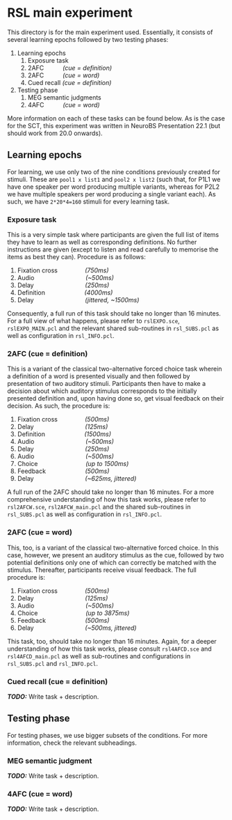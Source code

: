 # RSL main experiment
This directory is for the main experiment used. Essentially, it consists of several learning epochs followed by two testing phases:

1. Learning epochs
   1. Exposure task
   2. 2AFC&nbsp;&nbsp;&nbsp;&nbsp;&nbsp;&nbsp;&nbsp;&nbsp;&nbsp;&nbsp;&nbsp;*(cue = definition)*
   3. 2AFC&nbsp;&nbsp;&nbsp;&nbsp;&nbsp;&nbsp;&nbsp;&nbsp;&nbsp;&nbsp;&nbsp;*(cue = word)*
   4. Cued recall *(cue = definition)*
2. Testing phase
   1. MEG semantic judgments
   2. 4AFC&nbsp;&nbsp;&nbsp;&nbsp;&nbsp;&nbsp;&nbsp;&nbsp;&nbsp;&nbsp;&nbsp;*(cue = word)*

More information on each of these tasks can be found below. As is the case for the SCT, this experiment was written in NeuroBS Presentation 22.1 (but should work from 20.0 onwards).

## Learning epochs
For learning, we use only two of the nine conditions previously created for stimuli. These are `pool1 x list1` and `pool2 x list2` (such that, for P1L1 we have one speaker per word producing multiple variants, whereas for P2L2 we have multiple speakers per word producing a single variant each). As such, we have `2*20*4=160` stimuli for every learning task.

### Exposure task
This is a very simple task where participants are given the full list of items they have to learn as well as corresponding definitions. No further instructions are given (except to listen and read carefully to memorise the items as best they can). Procedure is as follows:

1. Fixation cross&nbsp;&nbsp;&nbsp;&nbsp;&nbsp;&nbsp;&nbsp;&nbsp;&nbsp;&nbsp;&nbsp;&nbsp;&nbsp;&nbsp;&nbsp;&nbsp;*(750ms)*
2. Audio&nbsp;&nbsp;&nbsp;&nbsp;&nbsp;&nbsp;&nbsp;&nbsp;&nbsp;&nbsp;&nbsp;&nbsp;&nbsp;&nbsp;&nbsp;&nbsp;&nbsp;&nbsp;&nbsp;&nbsp;&nbsp;&nbsp;&nbsp;&nbsp;&nbsp;&nbsp;&nbsp;&nbsp;&nbsp;&nbsp;*(~500ms)*
3. Delay&nbsp;&nbsp;&nbsp;&nbsp;&nbsp;&nbsp;&nbsp;&nbsp;&nbsp;&nbsp;&nbsp;&nbsp;&nbsp;&nbsp;&nbsp;&nbsp;&nbsp;&nbsp;&nbsp;&nbsp;&nbsp;&nbsp;&nbsp;&nbsp;&nbsp;&nbsp;&nbsp;&nbsp;&nbsp;&nbsp;*(250ms)*
4. Definition&nbsp;&nbsp;&nbsp;&nbsp;&nbsp;&nbsp;&nbsp;&nbsp;&nbsp;&nbsp;&nbsp;&nbsp;&nbsp;&nbsp;&nbsp;&nbsp;&nbsp;&nbsp;&nbsp;&nbsp;&nbsp;&nbsp; *(4000ms)*
5. Delay&nbsp;&nbsp;&nbsp;&nbsp;&nbsp;&nbsp;&nbsp;&nbsp;&nbsp;&nbsp;&nbsp;&nbsp;&nbsp;&nbsp;&nbsp;&nbsp;&nbsp;&nbsp;&nbsp;&nbsp;&nbsp;&nbsp;&nbsp;&nbsp;&nbsp;&nbsp;&nbsp;&nbsp;&nbsp;&nbsp;*(jittered, ~1500ms)*

Consequently, a full run of this task should take no longer than 16 minutes. For a full view of what happens, please refer to `rslEXPO.sce`, `rslEXPO_MAIN.pcl` and the relevant shared sub-routines in `rsl_SUBS.pcl` as well as configuration in `rsl_INFO.pcl`.

### 2AFC (cue = definition)
This is a variant of the classical two-alternative forced choice task wherein a definition of a word is presented visually and then followed by presentation of two auditory stimuli. Participants then have to make a decision about which auditory stimulus corresponds to the initially presented definition and, upon having done so, get visual feedback on their decision. As such, the procedure is:


1. Fixation cross&nbsp;&nbsp;&nbsp;&nbsp;&nbsp;&nbsp;&nbsp;&nbsp;&nbsp;&nbsp;&nbsp;&nbsp;&nbsp;&nbsp;&nbsp;&nbsp;*(500ms)*
2. Delay&nbsp;&nbsp;&nbsp;&nbsp;&nbsp;&nbsp;&nbsp;&nbsp;&nbsp;&nbsp;&nbsp;&nbsp;&nbsp;&nbsp;&nbsp;&nbsp;&nbsp;&nbsp;&nbsp;&nbsp;&nbsp;&nbsp;&nbsp;&nbsp;&nbsp;&nbsp;&nbsp;&nbsp;&nbsp;&nbsp;*(125ms)*
3. Definition&nbsp;&nbsp;&nbsp;&nbsp;&nbsp;&nbsp;&nbsp;&nbsp;&nbsp;&nbsp;&nbsp;&nbsp;&nbsp;&nbsp;&nbsp;&nbsp;&nbsp;&nbsp;&nbsp;&nbsp;&nbsp;&nbsp; *(1500ms)*
4. Audio&nbsp;&nbsp;&nbsp;&nbsp;&nbsp;&nbsp;&nbsp;&nbsp;&nbsp;&nbsp;&nbsp;&nbsp;&nbsp;&nbsp;&nbsp;&nbsp;&nbsp;&nbsp;&nbsp;&nbsp;&nbsp;&nbsp;&nbsp;&nbsp;&nbsp;&nbsp;&nbsp;&nbsp;&nbsp;&nbsp;*(~500ms)*
5. Delay&nbsp;&nbsp;&nbsp;&nbsp;&nbsp;&nbsp;&nbsp;&nbsp;&nbsp;&nbsp;&nbsp;&nbsp;&nbsp;&nbsp;&nbsp;&nbsp;&nbsp;&nbsp;&nbsp;&nbsp;&nbsp;&nbsp;&nbsp;&nbsp;&nbsp;&nbsp;&nbsp;&nbsp;&nbsp;&nbsp;*(250ms)*
6. Audio&nbsp;&nbsp;&nbsp;&nbsp;&nbsp;&nbsp;&nbsp;&nbsp;&nbsp;&nbsp;&nbsp;&nbsp;&nbsp;&nbsp;&nbsp;&nbsp;&nbsp;&nbsp;&nbsp;&nbsp;&nbsp;&nbsp;&nbsp;&nbsp;&nbsp;&nbsp;&nbsp;&nbsp;&nbsp;&nbsp;*(~500ms)*
7. Choice&nbsp;&nbsp;&nbsp;&nbsp;&nbsp;&nbsp;&nbsp;&nbsp;&nbsp;&nbsp;&nbsp;&nbsp;&nbsp;&nbsp;&nbsp;&nbsp;&nbsp;&nbsp;&nbsp;&nbsp;&nbsp;&nbsp;&nbsp;&nbsp;&nbsp;&nbsp;&nbsp; *(up to 1500ms)*
8. Feedback&nbsp;&nbsp;&nbsp;&nbsp;&nbsp;&nbsp;&nbsp;&nbsp;&nbsp;&nbsp;&nbsp;&nbsp;&nbsp;&nbsp;&nbsp;&nbsp;&nbsp;&nbsp;&nbsp;&nbsp;&nbsp;&nbsp;&nbsp;*(500ms)*
9. Delay&nbsp;&nbsp;&nbsp;&nbsp;&nbsp;&nbsp;&nbsp;&nbsp;&nbsp;&nbsp;&nbsp;&nbsp;&nbsp;&nbsp;&nbsp;&nbsp;&nbsp;&nbsp;&nbsp;&nbsp;&nbsp;&nbsp;&nbsp;&nbsp;&nbsp;&nbsp;&nbsp;&nbsp;&nbsp;&nbsp;*(~625ms, jittered)*

A full run of the 2AFC should take no longer than 16 minutes. For a more comprehensive understanding of how this task works, please refer to `rsl2AFCW.sce`, `rsl2AFCW_main.pcl` and the shared sub-routines in `rsl_SUBS.pcl` as well as configuration in `rsl_INFO.pcl`.

### 2AFC (cue = word)
This, too, is a variant of the classical two-alternative forced choice. In this case, however, we present an auditory stimulus as the cue, followed by two potential definitions only one of which can correctly be matched with the stimulus. Thereafter, participants receive visual feedback. The full procedure is:

1. Fixation cross&nbsp;&nbsp;&nbsp;&nbsp;&nbsp;&nbsp;&nbsp;&nbsp;&nbsp;&nbsp;&nbsp;&nbsp;&nbsp;&nbsp;&nbsp;&nbsp;*(500ms)*
2. Delay&nbsp;&nbsp;&nbsp;&nbsp;&nbsp;&nbsp;&nbsp;&nbsp;&nbsp;&nbsp;&nbsp;&nbsp;&nbsp;&nbsp;&nbsp;&nbsp;&nbsp;&nbsp;&nbsp;&nbsp;&nbsp;&nbsp;&nbsp;&nbsp;&nbsp;&nbsp;&nbsp;&nbsp;&nbsp;&nbsp;*(125ms)*
3. Audio&nbsp;&nbsp;&nbsp;&nbsp;&nbsp;&nbsp;&nbsp;&nbsp;&nbsp;&nbsp;&nbsp;&nbsp;&nbsp;&nbsp;&nbsp;&nbsp;&nbsp;&nbsp;&nbsp;&nbsp;&nbsp;&nbsp;&nbsp;&nbsp;&nbsp;&nbsp;&nbsp;&nbsp;&nbsp;&nbsp;*(~500ms)*
4. Choice&nbsp;&nbsp;&nbsp;&nbsp;&nbsp;&nbsp;&nbsp;&nbsp;&nbsp;&nbsp;&nbsp;&nbsp;&nbsp;&nbsp;&nbsp;&nbsp;&nbsp;&nbsp;&nbsp;&nbsp;&nbsp;&nbsp;&nbsp;&nbsp;&nbsp;&nbsp;&nbsp; *(up to 3875ms)*
5. Feedback&nbsp;&nbsp;&nbsp;&nbsp;&nbsp;&nbsp;&nbsp;&nbsp;&nbsp;&nbsp;&nbsp;&nbsp;&nbsp;&nbsp;&nbsp;&nbsp;&nbsp;&nbsp;&nbsp;&nbsp;&nbsp;&nbsp;&nbsp;*(500ms)*
6. Delay&nbsp;&nbsp;&nbsp;&nbsp;&nbsp;&nbsp;&nbsp;&nbsp;&nbsp;&nbsp;&nbsp;&nbsp;&nbsp;&nbsp;&nbsp;&nbsp;&nbsp;&nbsp;&nbsp;&nbsp;&nbsp;&nbsp;&nbsp;&nbsp;&nbsp;&nbsp;&nbsp;&nbsp;&nbsp;&nbsp;*(~500ms, jittered)*

This task, too, should take no longer than 16 minutes. Again, for a deeper understanding of how this task works, please consult `rsl4AFCD.sce` and `rsl4AFCD_main.pcl` as well as sub-routines and configurations in `rsl_SUBS.pcl` and `rsl_INFO.pcl`.

### Cued recall (cue = definition)
***TODO:*** Write task + description.

## Testing phase
For testing phases, we use bigger subsets of the conditions. For more information, check the relevant subheadings.

### MEG semantic judgment
***TODO:*** Write task + description.

### 4AFC (cue = word)
***TODO:*** Write task + description.
